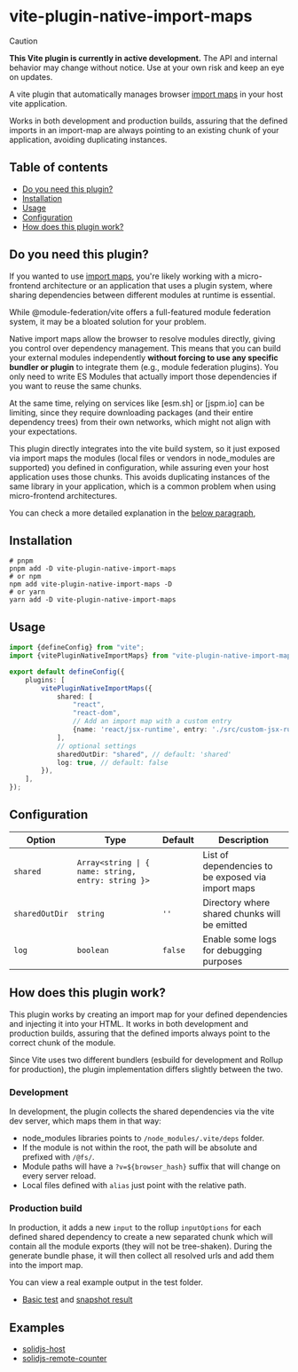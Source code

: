 # vite-plugin-native-import-maps

> [!CAUTION]
>
> **This Vite plugin is currently in active development.**
> The API and internal behavior may change without notice. 
> Use at your own risk and keep an eye on updates.

A vite plugin that automatically
manages
browser [import maps](https://developer.mozilla.org/en-US/docs/Web/HTML/Reference/Elements/script/type/importmap)
in your
host vite application.

Works in both development and production builds, assuring that the defined imports in an import-map are
always pointing to an existing chunk of your application, avoiding duplicating instances.

## Table of contents

- [Do you need this plugin?](#do-you-need-this-plugin)
- [Installation](#installation)
- [Usage](#usage)
- [Configuration](#configuration)
- [How does this plugin work?](#how-does-this-plugin-work)

## Do you need this plugin?

If you wanted to
use [import maps](https://developer.mozilla.org/en-US/docs/Web/HTML/Reference/Elements/script/type/importmap),
you're likely working with a micro-frontend architecture or an application that uses a plugin system,
where sharing dependencies between different modules at runtime is essential.

While @module-federation/vite offers a full-featured module federation system, it may be a bloated solution for your
problem.

Native import maps allow the browser to resolve modules directly, giving you control over dependency management.
This means that you can build your external modules independently **without forcing to use any specific bundler or
plugin**
to integrate them (e.g., module federation plugins).
You only need to write ES Modules that actually import those dependencies if you want to reuse the same chunks.

At the same time, relying on services like [esm.sh] or [jspm.io] can be limiting, since they require downloading
packages (and their entire dependency trees)
from their own networks, which might not align with your expectations.

This plugin directly integrates into the vite build system, so it just exposed via import maps the modules (local files
or vendors in node_modules are supported) you defined in configuration, while assuring even your host application uses
those chunks. This avoids duplicating instances of the same library in your application, which is a common problem when
using micro-frontend architectures.

You can check a more detailed explanation in the [below paragraph](#how-the-heck-does-this-plugin-work),

## Installation

```shell
# pnpm
pnpm add -D vite-plugin-native-import-maps
# or npm
npm add vite-plugin-native-import-maps -D
# or yarn
yarn add -D vite-plugin-native-import-maps
```

## Usage

```ts
import {defineConfig} from "vite";
import {vitePluginNativeImportMaps} from "vite-plugin-native-import-maps";

export default defineConfig({
    plugins: [
        vitePluginNativeImportMaps({
            shared: [
                "react",
                "react-dom",
                // Add an import map with a custom entry
                {name: 'react/jsx-runtime', entry: './src/custom-jsx-runtime.ts'}
            ],
            // optional settings
            sharedOutDir: "shared", // default: 'shared'
            log: true, // default: false
        }),
    ],
});
```

## Configuration

| Option         | Type                                               | Default | Description                                        |
|----------------|----------------------------------------------------|---------|----------------------------------------------------|
| `shared`       | `Array<string \| { name: string, entry: string }>` |         | List of dependencies to be exposed via import maps |
| `sharedOutDir` | `string`                                           | `''`    | Directory where shared chunks will be emitted      |
| `log`          | `boolean`                                          | `false` | Enable some logs for debugging purposes            |

## How does this plugin work?

This plugin works by creating an import map for your defined dependencies and injecting it into your HTML.
It works in both development and production builds, assuring that the defined imports always
point to the correct chunk of the module.

Since Vite uses two different bundlers (esbuild for development and Rollup for production),
the plugin implementation differs slightly between the two.

### Development

In development, the plugin collects the shared dependencies via the vite dev server,
which maps them in that way:

- node_modules libraries points to `/node_modules/.vite/deps` folder.
- If the module is not within the root, the path will be absolute and prefixed with `/@fs/`.
- Module paths will have a `?v=${browser_hash}` suffix that will change on every server reload.
- Local files defined with `alias` just point with the relative path.

### Production build

In production, it adds a new `input` to the rollup `inputOptions` for each defined shared dependency to
create a new separated chunk which will contain all the module exports (they will not be tree-shaken).
During the generate bundle phase, it will then collect all resolved urls and add them into the import map.

You can view a real example output in the test folder.

- [Basic test](./test/fixture/basic) and [snapshot result](./test/__snapshot__/build-project-with-right-import-maps)

## Examples

- [solidjs-host](./examples/solidjs-host/src/App.tsx)
- [solidjs-remote-counter](./examples/solidjs-host)

